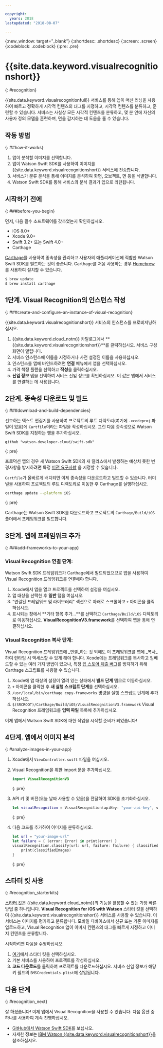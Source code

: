 ```yaml
---

copyright:
  years: 2018
lastupdated: "2018-08-07"

---
```

{:new_window: target="_blank"}
{:shortdesc: .shortdesc}
{:screen: .screen}
{:codeblock: .codeblock}
{:pre: .pre}

# {{site.data.keyword.visualrecognitionshort}}
{: #recognition}

{{site.data.keyword.visualrecognitionfull}} 서비스를 통해 앱이 머신 러닝을 사용하여 빠르고 정확하게 시각적 컨텐츠의 태그를 지정하고, 시각적 컨텐츠를 분류하고, 훈련할 수 있습니다. 서비스는 사실상 모든 시각적 컨텐츠를 분류하고, 몇 분 안에 자신의 사용자 정의 모델을 훈련하며, 면을 감지하는 데 도움을 줄 수 있습니다. 

## 작동 방법
{: ##how-it-works}

1. 앱이 분석할 이미지를 선택합니다.
2. 앱이 Watson Swift SDK를 사용하여 이미지를 {{site.data.keyword.visualrecognitionshort}} 서비스에 전송합니다. 
3. 서비스가 분류 분석을 통해 이미지를 분석하여 화면, 오브젝트, 면 등을 식별합니다. 
4. Watson Swift SDK를 통해 서비스의 분석 결과가 앱으로 리턴됩니다.

## 시작하기 전에
{: ###before-you-begin}

먼저, 다음 필수 소프트웨어를 갖추었는지 확인하십시오. 
<ul>
  <li>iOS 8.0+</li>
  <li>Xcode 9.0+</li>
  <li>Swift 3.2+ 또는 Swift 4.0+</li>
  <li>Carthage</li>
</ul>

[Carthage](https://github.com/Carthage/Carthage)를 사용하여 종속성을 관리하고 사용자의 애플리케이션에 적합한 Watson Swift SDK를 빌드하는 것이 좋습니다. Carthage를 처음 사용하는 경우 [Homebrew](http://brew.sh/)를 사용하여 설치할 수 있습니다.

```bash
$ brew update
$ brew install carthage
```

## 1단계. Visual Recognition의 인스턴스 작성
{: ###create-and-configure-an-instance-of-visual-recognition}

{{site.data.keyword.visualrecognitionshort}} 서비스의 인스턴스를 프로비저닝하십시오.

1. {{site.data.keyword.cloud_notm}} 카탈로그에서 **{{site.data.keyword.visualrecognitionshort}}**를 클릭하십시오. 서비스 구성 화면이 열립니다.
2. 서비스 인스턴스에 이름을 지정하거나 사전 설정된 이름을 사용하십시오.
3. 인스턴스를 앱에 바인드하려면 **연결** 메뉴에서 앱을 선택하십시오. 
4. 가격 책정 플랜을 선택하고 **작성**을 클릭하십시오.
5. **신임 정보** 탭을 선택하여 서비스 신임 정보를 확인하십시오. 이 값은 앱에서 서비스를 연결하는 데 사용됩니다. 

## 2단계. 종속성 다운로드 및 빌드
{: ###download-and-build-dependencies}

선호하는 텍스트 편집기를 사용하여 프로젝트의 루트 디렉토리(여기에 `.xcodeproj` 파일이 있음)에 `Cartfile`이라는 파일을 작성하십시오. 그런 다음 종속성으로 Watson Swift SDK를 지정하는 행을 추가하십시오.
```
github "watson-developer-cloud/swift-sdk"
```
{: pre}

프로덕션 앱의 경우 새 Watson Swift SDK의 새 릴리스에서 발생하는 예상치 못한 변경사항을 방지하려면 특정 [버전 요구사항](https://github.com/Carthage/Carthage/blob/master/Documentation/Artifacts.md#version-requirement) 을 지정할 수 있습니다. 

`Cartfile`가 올바르게 배치되면 이제 종속성을 다운로드하고 빌드할 수 있습니다. 터미널을 사용하여 프로젝트의 루트 디렉토리로 이동한 후 Carthage를 실행하십시오.

```bash
carthage update --platform iOS
```
{: pre}

Carthage는 Watson Swift SDK를 다운로드하고 프로젝트의 `Carthage/Build/iOS` 폴더에서 프레임워크를 빌드합니다.

## 3단계. 앱에 프레임워크 추가
{: ###add-frameworks-to-your-app}

### Visual Recognition 연결 단계:

Watson Swift SDK 프레임워크가 Carthage에서 빌드되었으므로 앱을 사용하여 Visual Recognition 프레임워크를 연결해야 합니다.

1. Xcode에서 앱을 열고 프로젝트를 선택하여 설정을 여십시오. 
2. 앱 대상을 선택한 후 **일반** 탭을 여십시오. 
3. "연결된 프레임워크 및 라이브러리" 섹션으로 아래로 스크롤하고 `+` 아이콘을 클릭하십시오.
4. 표시되는 창에서 **기타 항목 추가...**를 선택하고 `Carthage/Build/iOS` 디렉토리로 이동하십시오. **VisualRecognitionV3.framework**를 선택하여 앱을 통해 연결하십시오. 

### Visual Recognition 복사 단계:

Visual Recognition 프레임워크에 _연결_하는 것 외에도 이 프레임워크를 앱에 _복사_하여 런타임 시 액세스할 수 있게 해야 합니다. Xcode에는 프레임워크를 복사하고 임베드할 수 있는 여러 가지 방법이 있으나, 특정 [앱 스토어 제출 버그](http://www.openradar.me/radar?id=6409498411401216)를 방지하기 위해 Carthage 스크립트를 사용할 수 있습니다. 

1. Xcode에 앱 대상의 설정이 열려 있는 상태에서 **빌드 단계** 탭으로 이동하십시오.
2. `+` 아이콘을 클릭한 후 **새 실행 스크립트 단계**를 선택하십시오.
3. `/usr/local/bin/carthage copy-frameworks` 명령을 실행 스크립트 단계에 추가하십시오.
4. `$(SRCROOT)/Carthage/Build/iOS/VisualRecognitionV3.framework` Visual Recognition 프레임워크를 **입력 파일** 목록에 추가하십시오. 

이제 앱에서 Watson Swift SDK에 대한 작업을 시작할 준비가 되었습니다!

## 4단계. 앱에서 이미지 분석
{: #analyze-images-in-your-app}

1. Xcode에서 `ViewController.swift` 파일을 여십시오.

1. Visual Recognition을 위한 import 문을 추가하십시오.
    ```swift
    import VisualRecognitionV3
    ```
    {: pre}

1. API 키 및 버전(오늘 날짜 사용할 수 있음)을 전달하여 SDK를 초기화하십시오.
    ```swift
    let visualRecognition = VisualRecognition(apiKey: "your-api-key", version: "yyyy-mm-dd")
    ```
    {: pre}

1. 다음 코드를 추가하여 이미지를 분류하십시오.
    ```swift
    let url = "your-image-url"
    let failure = { (error: Error) in print(error) }
    visualRecognition.classify(url: url, failure: failure) { classifiedImages in
        print(classifiedImages)
    }
    ```
    {: pre}

## 스타터 킷 사용
{: #recognition_starterkits}

[스타터 킷](https://console.bluemix.net/developer/appledevelopment/starter-kits)은 {{site.data.keyword.cloud_notm}}의 기능을 활용할 수 있는 가장 빠른 방법 중 하나입니다. **Visual Recognition for iOS with Watson** 스타터 킷을 선택하여 {{site.data.keyword.visualrecognitionshort}} 서비스를 사용할 수 있습니다. 이 서비스는 이미지를 평가하고 분류합니다. 모바일 디바이스에서 신규 또는 기존 이미지를 업로드하고, Visual Recognition 앱이 이미지 컨텐츠의 태그를 빠르게 지정하고 이미지 컨텐츠를 분류합니다.

시작하려면 다음을 수행하십시오.
1. [여기](https://console.bluemix.net/developer/appledevelopment/starter-kits/visual-recognition-for-ios-with-watson)에서 스타터 킷을 선택하십시오.
2. 기본 서비스를 사용하여 프로젝트를 작성하십시오. 
3. **코드 다운로드**를 클릭하여 프로젝트를 다운로드하십시오. 서비스 신임 정보가 해당 키 필드의 `BMSCredentials.plist`에 삽입됩니다. 

## 다음 단계
{: #recognition_next}

잘 하셨습니다! 이제 앱에서 Visual Recognition을 사용할 수 있습니다. 다음 옵션 중 하나를 사용하여 계속 진행하십시오. 
* [GitHub에서 Watson Swift SDK](https://github.com/watson-developer-cloud/swift-sdk)를 보십시오.
* 자세한 정보는 [IBM Watson {{site.data.keyword.visualrecognitionshort}}](https://www.ibm.com/watson/services/visual-recognition/)을 참조하십시오.

